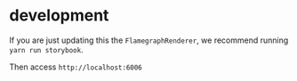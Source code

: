 # development

If you are just updating this the `FlamegraphRenderer`, we recommend running `yarn run storybook`.

Then access `http://localhost:6006`
